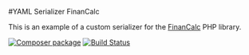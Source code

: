#YAML Serializer FinanCalc

This is an example of a custom serializer for the [FinanCalc](https://github.com/uruba/FinanCalc) PHP library.

[![Composer package](https://img.shields.io/packagist/v/uruba/financalc-yamlserializer.svg)](https://packagist.org/packages/uruba/financalc-yamlserializer)
[![Build Status](https://travis-ci.org/uruba/FinanCalc-YAMLSerializer.svg?branch=master)](https://travis-ci.org/uruba/FinanCalc-YAMLSerializer)

